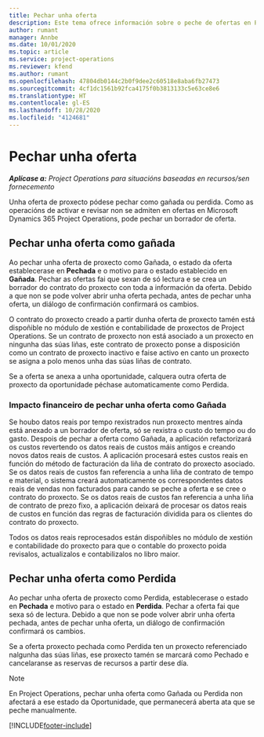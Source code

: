 ```yaml
---
title: Pechar unha oferta
description: Este tema ofrece información sobre o peche de ofertas en Project Operations.
author: rumant
manager: Annbe
ms.date: 10/01/2020
ms.topic: article
ms.service: project-operations
ms.reviewer: kfend
ms.author: rumant
ms.openlocfilehash: 47804db0144c2b0f9dee2c60518e8aba6fb27473
ms.sourcegitcommit: 4cf1dc1561b92fca4175f0b3813133c5e63ce8e6
ms.translationtype: HT
ms.contentlocale: gl-ES
ms.lasthandoff: 10/28/2020
ms.locfileid: "4124681"
---
```

# <a name="close-a-quote"></a>Pechar unha oferta

_**Aplícase a:** Project Operations para situacións baseadas en recursos/sen fornecemento_

Unha oferta de proxecto pódese pechar como gañada ou perdida. Como as operacións de activar e revisar non se admiten en ofertas en Microsoft Dynamics 365 Project Operations, pode pechar un borrador de oferta.

## <a name="close-a-quote-as-won"></a>Pechar unha oferta como gañada

Ao pechar unha oferta de proxecto como Gañada, o estado da oferta establecerase en **Pechada** e o motivo para o estado establecido en **Gañada**. Pechar as ofertas fai que sexan de só lectura e se crea un borrador do contrato do proxecto con toda a información da oferta. Debido a que non se pode volver abrir unha oferta pechada, antes de pechar unha oferta, un diálogo de confirmación confirmará os cambios.

O contrato do proxecto creado a partir dunha oferta de proxecto tamén está dispoñible no módulo de xestión e contabilidade de proxectos de Project Operations. Se un contrato de proxecto non está asociado a un proxecto en ningunha das súas liñas, este contrato de proxecto ponse a disposición como un contrato de proxecto inactivo e faise activo en canto un proxecto se asigna a polo menos unha das súas liñas de contrato.

Se a oferta se anexa a unha oportunidade, calquera outra oferta de proxecto da oportunidade péchase automaticamente como Perdida.

### <a name="financial-impact-of-closing-a-quote-as-won"></a>Impacto financeiro de pechar unha oferta como Gañada

Se houbo datos reais por tempo rexistrados nun proxecto mentres aínda está anexado a un borrador de oferta, só se rexistra o custo do tempo ou do gasto. Despois de pechar a oferta como Gañada, a aplicación refactorizará os custos revertendo os datos reais de custos máis antigos e creando novos datos reais de custos. A aplicación procesará estes custos reais en función do método de facturación da liña de contrato do proxecto asociado. Se os datos reais de custos fan referencia a unha liña de contrato de tempo e material, o sistema creará automaticamente os correspondentes datos reais de vendas non facturados para cando se peche a oferta e se cree o contrato do proxecto. Se os datos reais de custos fan referencia a unha liña de contrato de prezo fixo, a aplicación deixará de procesar os datos reais de custos en función das regras de facturación dividida para os clientes do contrato do proxecto.

Todos os datos reais reprocesados están dispoñibles no módulo de xestión e contabilidade do proxecto para que o contable do proxecto poida revisalos, actualizalos e contabilizalos no libro maior. 

## <a name="close-a-quote-as-lost"></a>Pechar unha oferta como Perdida

Ao pechar unha oferta de proxecto como Perdida, establecerase o estado en **Pechada** e motivo para o estado en **Perdida**. Pechar a oferta fai que sexa só de lectura. Debido a que non se pode volver abrir unha oferta pechada, antes de pechar unha oferta, un diálogo de confirmación confirmará os cambios.

Se a oferta proxecto pechada como Perdida ten un proxecto referenciado nalgunha das súas liñas, ese proxecto tamén se marcará como Pechado e cancelaranse as reservas de recursos a partir dese día.

> [!NOTE]
> En Project Operations, pechar unha oferta como Gañada ou Perdida non afectará a ese estado da Oportunidade, que permanecerá aberta ata que se peche manualmente.


[!INCLUDE[footer-include](../includes/footer-banner.md)]